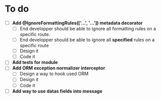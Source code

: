 # To do

- [ ] **Add @IgnoreFormattingRules(['...', '...']) metadata decorator**
  - [ ] End developper should be able to ignore all formatting rules on a specific route.
  - [ ] End developper should be able to ignore all **specified** rules on a specific route 
  - [ ] Design it
  - [ ] Code it
- [ ] **Add tests for module**
- [ ] **Add ORM exception normalizer interceptor**
  - [ ] Design a way to hook used ORM
  - [ ] Design it
  - [ ] Code it
- [ ] **Add way to use datas fields into message**
